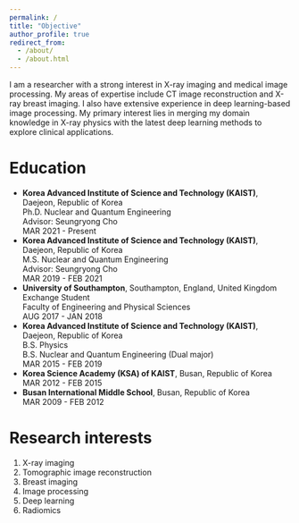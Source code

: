 ```yaml
---
permalink: /
title: "Objective"
author_profile: true
redirect_from: 
  - /about/
  - /about.html
---
```


I am a researcher with a strong interest in X-ray imaging and medical image processing. My areas of expertise include CT image reconstruction and X-ray breast imaging. I also have extensive experience in deep learning-based image processing. My primary interest lies in merging my domain knowledge in X-ray physics with the latest deep learning methods to explore clinical applications.

Education
======
- **Korea Advanced Institute of Science and Technology (KAIST)**, Daejeon, Republic of Korea   
Ph.D. Nuclear and Quantum Engineering   
Advisor: Seungryong Cho   
MAR 2021 - Present   
- **Korea Advanced Institute of Science and Technology (KAIST)**, Daejeon, Republic of Korea   
M.S. Nuclear and Quantum Engineering   
Advisor: Seungryong Cho  
MAR 2019 - FEB 2021   
- **University of Southampton**, Southampton, England, United Kingdom   
Exchange Student   
Faculty of Engineering and Physical Sciences   
AUG 2017 - JAN 2018   
- **Korea Advanced Institute of Science and Technology (KAIST)**, Daejeon, Republic of Korea   
B.S. Physics   
B.S. Nuclear and Quantum Engineering (Dual major)   
MAR 2015 - FEB 2019   
- **Korea Science Academy (KSA) of KAIST**, Busan, Republic of Korea   
MAR 2012 - FEB 2015
- **Busan International Middle School**, Busan, Republic of Korea   
MAR 2009 - FEB 2012   

Research interests
======
1. X-ray imaging
1. Tomographic image reconstruction
1. Breast imaging
1. Image processing
1. Deep learning
1. Radiomics
